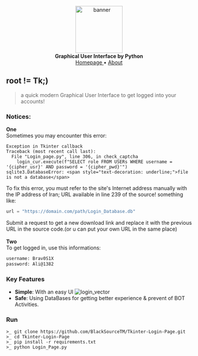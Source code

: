 <p align="center">
    <a href="github.address">
        <img src="https://github.com/BlackSourceTM/Tkinter-Login-Page/blob/main/banner.png" alt="banner" width="128">
    </a>
    <br>
    <b>Graphical User Interface by Python</b>
    <br>
    <a href="https://github.com/BlackSourceTM/Tkinter-Login-Page">
        Homepage    
    </a>
    •
    <a href="https://bit.ly/Mr_kia">
            About
    </a>
</p>

## root != Tk;)

> a quick modern Graphical User Interface to get logged into your accounts!

### Notices:
**One**<br>
Sometimes you may encounter this error:
```text
Exception in Tkinter callback
Traceback (most recent call last):
  File "Login_page.py", line 306, in check_captcha
    login_cur.execute(f"SELECT role FROM USERs WHERE username = '{cipher_usr}' AND password = '{cipher_pwd}'")
sqlite3.DatabaseError: <span style="text-decoration: underline;">file is not a database</span>
```
To fix this error, you must refer to the site's Internet address manually with the IP address of Iran; URL available in line 239 of the source! something like:
```Python
url = "https://domain.com/path/Login_Database.db"
```
Submit a request to get a new download link and replace it with the previous URL in the source code.(or u can put your own URL in the same place)<br><br>
**Two**<br>
To get logged in, use this informations:
```bash
username: Brav0S1X
password: Ali@1382
```

### Key Features

- **Simple**: With an easy UI
![login_vector](https://github.com/user-attachments/assets/f615e97b-ada7-4a89-812f-85836bbea397)
- **Safe**: Using DataBases for getting better experience & prevent of BOT Activities.

### Run

```text
>_ git clone https://github.com/BlackSourceTM/Tkinter-Login-Page.git
>_ cd Tkinter-Login-Page
>_ pip install -r requirements.txt
>_ python Login_Page.py
```
